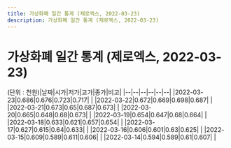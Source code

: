 ```yaml
---
title: 가상화폐 일간 통계 (제로엑스, 2022-03-23)
description: 가상화폐 일간 통계 (제로엑스, 2022-03-23)
---
```


가상화폐 일간 통계 (제로엑스, 2022-03-23)
===

(단위 : 천원)|날짜|시가|저가|고가|종가|비고|
|--|--|--|--|--|--|
|2022-03-23|0.686|0.676|0.723|0.717|    |
|2022-03-22|0.672|0.669|0.698|0.687|    |
|2022-03-21|0.673|0.65|0.687|0.673|    |
|2022-03-20|0.665|0.648|0.68|0.673|    |
|2022-03-19|0.654|0.647|0.68|0.664|    |
|2022-03-18|0.633|0.621|0.657|0.654|    |
|2022-03-17|0.627|0.615|0.64|0.633|    |
|2022-03-16|0.606|0.601|0.63|0.625|    |
|2022-03-15|0.609|0.589|0.611|0.606|    |
|2022-03-14|0.594|0.589|0.61|0.607|    |
